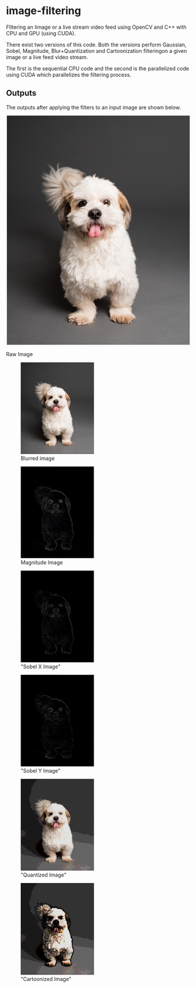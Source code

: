 # image-filtering
FIltering an limage or a live stream video feed using OpenCV and C++ with CPU and GPU (using CUDA).  

There exist two versions of this code. Both the versions perform Gaussian, Sobel, Magnitude, Blur+Quantization and Cartoonization filteringon a given image or a live feed video stream.  

The first is the sequential CPU code and the second is the parallelized code using CUDA which parallelizes the filtering process.


## Outputs
The outputs after applying the filters to an input image are shown below. 

<p align='center'>
    <img src="/images/dog.jpg" alt="Image src" width="500"/>
    <figcaption>Raw Image</figcaption>
</p>

<div>
  <figure>
    <img src="/images/blur.jpg" alt="Image 1" width="200" />
    <figcaption>Blurred image</figcaption>
  </figure>
  <figure>
    <img src="/images/magnitude.jpg" alt="Image 2" width="200" />
    <figcaption>Magnitude Image</figcaption>
  </figure>
</div>


<div>
  <figure>
    <img src="/images/sobel_x.jpg" alt="Image 1" width="200" />
    <figcaption>"Sobel X Image"</figcaption>
  </figure>
  <figure>
    <img src="/images/sobel_y.jpg" alt="Image 2" width="200" />
    <figcaption>"Sobel Y Image"</figcaption>
  </figure>
</div>


<div>
  <figure>
    <img src="/images/quantization.jpg" alt="Image 1" width="200" />
    <figcaption>"Quantized Image"</figcaption>
  </figure>
  <figure>
    <img src="/images/cartoonization.jpg" alt="Image 2" width="200" />
    <figcaption>"Cartoonized Image"</figcaption>
  </figure>
</div>

